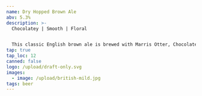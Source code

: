 ```yaml
---
name: Dry Hopped Brown Ale
abv: 5.3%
description: >-
  Chocolatey | Smooth | Floral 


  This classic English brown ale is brewed with Marris Otter, Chocolate malt and roasted malts and hopped with Cascade hops. The result is a robust brown ale with awesome piney and citrus notes.
tap: true
tap_loc: 12
canned: false
logo: /upload/draft-only.svg
images:
  - image: /upload/british-mild.jpg
tags: beer
---
```

